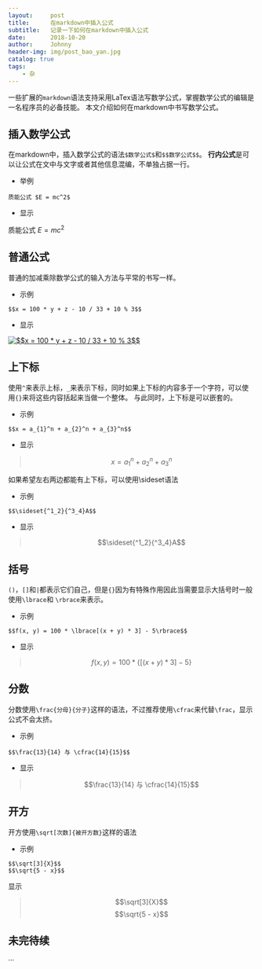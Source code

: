 ```yaml
---
layout:     post
title:      在markdown中插入公式
subtitle:   记录一下如何在markdown中插入公式
date:       2018-10-20
author:     Johnny
header-img: img/post_bao_yan.jpg
catalog: true
tags:
    - 杂
---
```


一些扩展的`markdown`语法支持采用LaTex语法写数学公式，掌握数学公式的编辑是一名程序员的必备技能。
本文介绍如何在markdown中书写数学公式。

## 插入数学公式

在markdown中，插入数学公式的语法`$数学公式$`和`$$数学公式$$`。
**行内公式**是可以让公式在文中与文字或者其他信息混编，不单独占据一行。

- 举例 
```
质能公式 $E = mc^2$
```
- 显示

 质能公式 $E = mc^2$

## 普通公式

普通的加减乘除数学公式的输入方法与平常的书写一样。

- 示例

```
$$x = 100 * y + z - 10 / 33 + 10 % 3$$
```

- 显示

<a href="https://www.codecogs.com/eqnedit.php?latex=$$x&space;=&space;100&space;*&space;y&space;&plus;&space;z&space;-&space;10&space;/&space;33&space;&plus;&space;10&space;%&space;3$$" target="_blank"><img src="https://latex.codecogs.com/gif.latex?$$x&space;=&space;100&space;*&space;y&space;&plus;&space;z&space;-&space;10&space;/&space;33&space;&plus;&space;10&space;%&space;3$$" title="$$x = 100 * y + z - 10 / 33 + 10 % 3$$" /></a>

## 上下标

使用`^`来表示上标，`_`来表示下标，同时如果上下标的内容多于一个字符，可以使用`{}`来将这些内容括起来当做一个整体。
与此同时，上下标是可以嵌套的。

- 示例

```
$$x = a_{1}^n + a_{2}^n + a_{3}^n$$
```

- 显示

> $$x = a_{1}^n + a_{2}^n + a_{3}^n$$

如果希望左右两边都能有上下标，可以使用\sideset语法

- 示例

```
$$\sideset{^1_2}{^3_4}A$$
```
- 显示

> $$\sideset{^1_2}{^3_4}A$$


## 括号

`()`，`[]`和`|`都表示它们自己，但是`{}`因为有特殊作用因此当需要显示大括号时一般使用`\lbrace`和 `\rbrace`来表示。

- 示例

```
$$f(x, y) = 100 * \lbrace[(x + y) * 3] - 5\rbrace$$
```

- 显示
>$$ f(x,y) = 100 * \lbrace[(x + y)*3] - 5\rbrace $$


## 分数
分数使用`\frac{分母}{分子}`这样的语法，不过推荐使用`\cfrac`来代替`\frac`，显示公式不会太挤。

- 示例

```
$$\frac{13}{14} 与 \cfrac{14}{15}$$
```

- 显示

>$$\frac{13}{14} 与 \cfrac{14}{15}$$

## 开方

开方使用`\sqrt[次数]{被开方数}`这样的语法

- 示例

```
$$\sqrt[3]{X}$$
$$\sqrt{5 - x}$$
```

显示

> $$\sqrt[3]{X}$$
> $$\sqrt{5 - x}$$

## 未完待续
···
